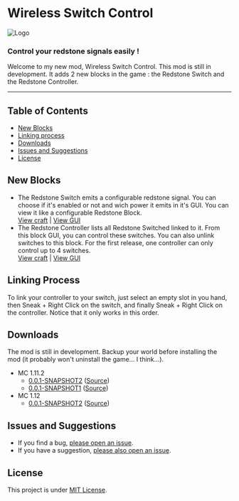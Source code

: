 # Wireless Switch Control
![Logo](https://cdn.discordapp.com/attachments/270151475026460682/327382829920944128/1A.png)
### Control your redstone signals easily !

Welcome to my new mod, Wireless Switch Control. This mod is still in development. It adds 2 new blocks in the game : the Redstone Switch and the Redstone Controller.

---

## Table of Contents

* [New Blocks](#new-blocks)
* [Linking process](#linking-process)
* [Downloads](#downloads)
* [Issues and Suggestions](#issues-and-suggestions)
* [License](#license)

## New Blocks

* The Redstone Switch emits a configurable redstone signal. You can choose if it's enabled or not and wich power it emits in it's GUI. You can view it like a configurable Redstone Block. \
 [View craft](https://cdn.discordapp.com/attachments/327094438285541376/327382320526917633/unknown.png) | [View GUI](https://cdn.discordapp.com/attachments/327094438285541376/327462323855949834/unknown.png) 
* The Redstone Controller lists all Redstone Switched linked to it. From this block GUI, you can control these switches. You can also unlink switches to this block. For the first release, one controller can only control up to 4 switches. \
[View craft](https://cdn.discordapp.com/attachments/327094438285541376/327382389074558976/unknown.png) | [View GUI](https://cdn.discordapp.com/attachments/327094438285541376/327462456127651840/unknown.png)

## Linking Process

To link your controller to your switch, just select an empty slot in you hand, then Sneak + Right Click on the switch, and finally Sneak + Right Click on the controller. Notice that it only works in this order.

## Downloads

The mod is still in development. Backup your world before installing the mod (it probably won't uninstall the game... I think...).

* MC 1.11.2
  - [0.0.1-SNAPSHOT2](https://cdn.discordapp.com/attachments/327094438285541376/327460035582099456/wsc-0.0.1-SNAPSHOT2.jar) ([Source](https://cdn.discordapp.com/attachments/327094438285541376/327460127928221697/wsc-0.0.1-SNAPSHOT2-sources.jar))
  - [0.0.1-SNAPSHOT1](https://cdn.discordapp.com/attachments/327094438285541376/327389750182936577/wsc-0.0.1-SNAPSHOT1.jar) ([Source](https://cdn.discordapp.com/attachments/327094438285541376/327389805551812608/wsc-0.0.1-SNAPSHOT1-sources.jar))
* MC 1.12
  - [0.0.1-SNAPSHOT2](https://cdn.discordapp.com/attachments/327094438285541376/327501076666253324/wsc-0.0.1-SNAPSHOT2.jar) ([Source](https://cdn.discordapp.com/attachments/327094438285541376/327501076666253324/wsc-0.0.1-SNAPSHOT2.jar))
  
## Issues and Suggestions

* If you find a bug, [please open an issue](https://github.com/Franckyi/Wireless-Switch-Control/issues).
* If you have a suggestion, [please also open an issue](https://github.com/Franckyi/Wireless-Switch-Control/issues).

## License

This project is under [MIT License](LICENSE).
